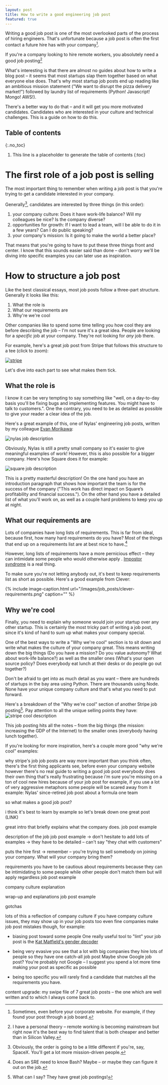 ```yaml
---
layout: post
title: How to write a good engineering job post
featured: true
---
```

Writing a good job post is one of the most overlooked parts of the process of hiring engineers. That's unfortunate because a job post is often the first contact a future hire has with your company[^website].

If you're a company looking to hire remote workers, you absolutely need a good job posting[^remote]

What's interesting is that there are almost no guides about how to write a blog post – it seems that most startups slap them together based on what everyone else does. That's why most startup job posts end up reading like an ambitious mission statement ("We want to disrupt the pizza delivery market!") followed by laundry list of requirements (Python! Javascript! Mongo! AWS!).

There's a better way to do that – and it will get you more motivated candidates. Candidates who are interested in your culture and technical challenges. This is a guide on how to do this.

## Table of contents
{:.no_toc}

1. This line is a placeholder to generate the table of contents
{:toc}


# The first role of a job post is selling

The most important thing to remember when writing a job post is that you're trying to get a candidate interested in your company.

Generally[^spacex], candidates are interested by three things (in this order):

1. your company culture: Does it have work-life balance? Will my colleagues be nice? Is the company diverse?
2. opportunities for growth: If I want to lead a team, will I be able to do it in a few years? Can I do public speaking?
3. your company's mission: Is it going to make the world a better place?

That means that you're going to have to put these three things front and center. I know that this sounds easier said than done – don't worry we'll be diving into specific examples you can later use as inspiration.

# How to structure a job post

Like the best classical essays, most job posts follow a three-part structure. Generally it looks like this:
1. What the role is
2. What our requirements are
3. Why're we're cool

Other companies like to spend some time telling you how cool they are before describing the job – I'm not sure it's a great idea. People are looking for a *specific* job at your company. They're not looking for *any* job there.

For example, here's a great job post from Stripe that follows this structure to a tee (click to zoom):

<a href='/images/job_posts/stripe-web-engineer-annotated.png'>
    <img alt='stripe' src='/images/job_posts/stripe-web-engineer-annotated.png' />
</a>

Let's dive into each part to see what makes them tick.

## What the role is

I know it can be very tempting to say something like "well, on a day-to-day basis you'll be fixing bugs and implementing features. You might have to talk to customers.". One the contrary, you need to be as detailed as possible to give your reader a clear idea of the job.

Here's a great example of this, one of Nylas' engineering job posts, written by my colleague [Evan Morikawa](http://evanmorikawa.com/):

![nylas job description](/images/job_posts/nylas-job-description.png)

Obviously, Nylas is still a pretty small company so it's easier to give meaningful examples of work! However, this is also possible for a bigger company. Here's how Square does it for example: 

![square job description](/images/job_posts/square-job-description.png)

This is a pretty masterful description! On the one hand you have an introduction paragraph that shows how important the team is for the success of the company ("This work has direct impact on Square’s profitability and financial success."). On the other hand you have a detailed list of what you'll work on, as well as a couple hard problems to keep you up at night.

## What our requirements are

Lots of companies have long lists of requirements. This is far from ideal, because first, how many hard requirements do you have? Most of the things that end up on a requirements list are at best nice to have.[^bash]

However, long lists of requirements have a more pernicious effect – they can intimidate some people who would otherwise apply . [Impostor syndrome](https://en.wikipedia.org/wiki/Impostor_syndrome) is a real thing.

To make sure you're not letting anybody out, it's best to keep requirements list as short as possible. Here's a good example from Clever:

{% include image-caption.html url="/images/job_posts/clever-requirements.png"
                              caption="" %}

## Why we're cool

Finally, you need to explain why someone would join your startup over any other startup. This is certainly the most tricky part of writing a job post, since it's kind of hard to sum up what makes your company special.

One of the best ways to write a "Why we're cool" section is to sit down and write what makes the culture of your company great. This means writing down the big things (Do you have a mission? Do you value autonomy? What about work-life balance?) as well as the smaller ones (What's your open source policy? Does everybody eat lunch at their desks or do people go out together?)

Don't be afraid to get into as much detail as you want – there are hundreds of startups in the bay area using Python. There are thousands using Node. None have your unique company culture and that's what you need to put forward.

Here's a breakdown of the "Why we're cool" section of another Stripe job posting[^whatcani]. Pay attention to all the unique selling points they have:
![stripe cool description](/images/job_posts/stripe-cool.png)

This job posting hits all the notes – from the big things (the mission: increasing the GDP of the Internet) to the smaller ones (everybody having lunch together).

If you're looking for more inspiration, here's a couple more good "why we're cool" examples:

 why stripe's job 
job posts are way more important than you think
often, there's the first thing applicants see, before even your company website
however there's no real guide to writing a good job post
everybody does their own thing
that's really frustrating because i'm sure you're missing on a ton of cool new hires because of your job post
for example, if you use a lot of very aggressive metaphors some people will be scared away from it
    example: Nylas' since-retired job post about a formula one team

so what makes a good job post?

i think it's best to learn by example so let's break down one great post (LINK)

great intro that briefly explains what the company does.
    job post example

description of the job
    job post example
    -> don't hesitate to add lots of examples
    -> they have to be detailed – can't say "they chat with customers"

puts the hire first
    -> remember – you're trying to sell somebody on joining your company. What will your company bring them?

requirements
    you have to be cautious about requirements because they can be intimidating to some people
    while other people don't match them but will apply regardless
    job post example

company culture explanation
    
wrap-up and explanations
    job post example

gotchas

lots of this a reflection of company culture
if you have company culture issues, they may show up in your job posts too
even fine companies make job post mistakes though, for example:
-  biasing post toward some people
    One really useful tool to "lint" your job post is the [Kat Matfield's gender decoder](http://gender-decoder.katmatfield.com/)

- being very evasive
    you see that a lot with big companies
    they hire lots of people so they have one catch-all job post
    Maybe show Google job post?
    You're probably not Google – I suggest you spend a lot more time making your post as specific as possible

- being too specific
    you will rarely find a candidate that matches all the requirements you have.  

content upgrade: my swipe file of 7 great job posts – the one which are well written and to which I always come back to.

[^remote]: I have a personal theory – remote working is becoming mainstream but right now it's the best way to find talent that is both cheaper and better than in Silicon Valley.

[^website]: Sometimes, even before your corporate website. For example, if they found your post through a job board.
[^spacex]: Obviously, the order is going to be a little different if you're, say, SpaceX. You'll get a lot more mission-driven people.
[^requirements]: Take a junior engineer for example. Do you have that many requirements, besides knowing how to code, being easy to work with and not needing too much supervision?
[^bash]: Does an SRE need to know Bash? Maybe – or maybe they can figure it out on the job.
[^copypasta]: The good news is that if you've figured out how to write it, you can just copy-paste it into all your job posts!
[^whatcani]: What can I say? They have great job postings!
